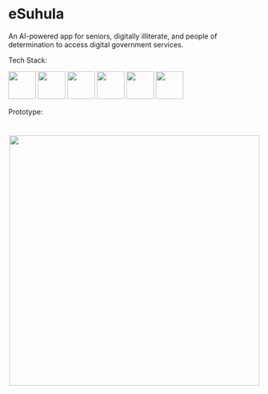 # eSuhula
An AI-powered app for seniors, digitally illiterate, and people of determination to access digital government services.

Tech Stack:

<img src ="https://github.com/super-fz/eSuhula/assets/122122054/b757c35c-6a77-41f9-a00d-5ebcb7040ead" height = "55">    <img src ="https://github.com/super-fz/eSuhula/assets/122122054/9536ff87-1683-4938-a760-971f24ad02ff" height = "55">    <img src ="https://github.com/super-fz/eSuhula/assets/122122054/1469c3ef-234e-4bcd-b957-d68c8d7c3563" height = "55">    <img src ="https://github.com/super-fz/eSuhula/assets/122122054/183ec3ca-c044-4ac1-8f7e-e71904c8749b" height = "55">    <img src ="https://github.com/super-fz/eSuhula/assets/122122054/56a4bfdf-4a14-49f3-a550-050e93685c64" height = "55">    <img src ="https://github.com/super-fz/eSuhula/assets/122122054/fb34d653-c846-4621-9348-f64a4deef699" height = "55">

Prototype:

<h1 align=center><img src ="https://github.com/super-fz/eSuhula/assets/122122054/3e381b50-0ac8-41e1-8084-86a25ff095ad" height = "500" align=center></h1>


